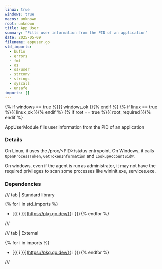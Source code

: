 ```yaml
---
linux: true
windows: true
macos: unknown
root: unknown
title: App User
summary: "Fills user information from the PID of an application"
date: 2025-05-09
filename: appuser.go
std_imports:
  - bufio
  - errors
  - fmt
  - os
  - os/user
  - strconv
  - strings
  - syscall
  - unsafe
imports: []
---
```


{% if windows == true %}{{ windows_ok }}{% endif %}
{% if linux == true %}{{ linux_ok }}{% endif %}
{% if root == true %}{{ root_required }}{% endif %}

AppUserModule fills user information from the PID of an application

### Details


On Linux, it uses the /proc/\<PID>/status entrypoint. On Windows, it calls `OpenProcessToken`, `GetTokenInformation` and `LookupAccountSidW`.

On windows, even if the agent is run as administrator, it may not have the required privileges to scan some processes like wininit.exe, services.exe.

### Dependencies

/// tab | Standard library

{% for i in std_imports %}
- [{{ i }}](https://pkg.go.dev/{{ i }})
{% endfor %}

///

/// tab | External

{% for i in imports %}
- [{{ i }}](https://pkg.go.dev/{{ i }})
{% endfor %}

///
